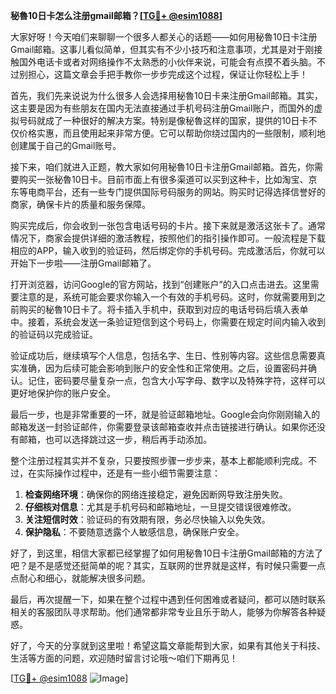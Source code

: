 **秘魯10日卡怎么注册gmail邮箱？[[TG💪+ @esim1088](https://t.me/s/esim1088)]**

大家好呀！今天咱们来聊聊一个很多人都关心的话题——如何用秘魯10日卡注册Gmail邮箱。这事儿看似简单，但其实有不少小技巧和注意事项，尤其是对于刚接触国外电话卡或者对网络操作不太熟悉的小伙伴来说，可能会有点摸不着头脑。不过别担心，这篇文章会手把手教你一步步完成这个过程，保证让你轻松上手！

首先，我们先来说说为什么很多人会选择用秘魯10日卡来注册Gmail邮箱。其实，这主要是因为有些朋友在国内无法直接通过手机号码注册Gmail账户，而国外的虚拟号码就成了一种很好的解决方案。特别是像秘魯这样的国家，提供的10日卡不仅价格实惠，而且使用起来非常方便。它可以帮助你绕过国内的一些限制，顺利地创建属于自己的Gmail账号。

接下来，咱们就进入正题，教大家如何用秘魯10日卡注册Gmail邮箱。首先，你需要购买一张秘魯10日卡。目前市面上有很多渠道可以买到这种卡，比如淘宝、京东等电商平台，还有一些专门提供国际号码服务的网站。购买时记得选择信誉好的商家，确保卡片的质量和服务保障。

购买完成后，你会收到一张包含电话号码的卡片。接下来就是激活这张卡了。通常情况下，商家会提供详细的激活教程，按照他们的指引操作即可。一般流程是下载相应的APP，输入收到的验证码，然后绑定你的手机号码。完成激活后，你就可以开始下一步啦——注册Gmail邮箱了。

打开浏览器，访问Google的官方网站，找到“创建账户”的入口点击进去。这里需要注意的是，系统可能会要求你输入一个有效的手机号码。这时，你就需要用到之前购买的秘魯10日卡了。将卡插入手机中，获取到对应的电话号码后填入表单中。接着，系统会发送一条验证短信到这个号码上，你需要在规定时间内输入收到的验证码以完成验证。

验证成功后，继续填写个人信息，包括名字、生日、性别等内容。这些信息需要真实准确，因为后续可能会影响到账户的安全性和正常使用。之后，设置密码并确认。记住，密码要尽量复杂一点，包含大小写字母、数字以及特殊字符，这样可以更好地保护你的账户安全。

最后一步，也是非常重要的一环，就是验证邮箱地址。Google会向你刚刚输入的邮箱发送一封验证邮件，你需要登录该邮箱查收并点击链接进行确认。如果你还没有邮箱，也可以选择跳过这一步，稍后再手动添加。

整个注册过程其实并不复杂，只要按照步骤一步步来，基本上都能顺利完成。不过，在实际操作过程中，还是有一些小细节需要注意：

1. **检查网络环境**：确保你的网络连接稳定，避免因断网导致注册失败。
2. **仔细核对信息**：尤其是手机号码和邮箱地址，一旦提交错误很难修改。
3. **关注短信时效**：验证码的有效期有限，务必尽快输入以免失效。
4. **保护隐私**：不要随意透露个人敏感信息，确保账户安全。

好了，到这里，相信大家都已经掌握了如何用秘魯10日卡注册Gmail邮箱的方法了吧？是不是感觉还挺简单的呢？其实，互联网的世界就是这样，有时候只需要一点点耐心和细心，就能解决很多问题。

最后，再次提醒一下，如果在整个过程中遇到任何困难或者疑问，都可以随时联系相关的客服团队寻求帮助。他们通常都非常专业且乐于助人，能够为你解答各种疑惑。

好了，今天的分享就到这里啦！希望这篇文章能帮到大家，如果有其他关于科技、生活等方面的问题，欢迎随时留言讨论哦～咱们下期再见！

[[TG💪+ @esim1088](https://t.me/s/esim1088) ![Image](https://i.postimg.cc/4NQfJmqS/Snipaste-2025-05-13-00-14-12.png)]